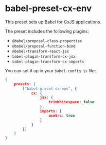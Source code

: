 # babel-preset-cx-env

This preset sets up Babel for [CxJS](https://cxjs.io) applications.

The preset includes the following plugins:
- `@babel/proposal-class-properties`
- `@babel/proposal-function-bind`
- `@babel/transform-react-jsx`
- `babel-plugin-transform-cx-jsx`
- `babel-plugin-transform-cx-imports`

You can set it up in your `babel.config.js` file:
```json
{
    presets: [
        ["babel-preset-cx-env", {
            cx: {
                jsx: {
                    trimWhitespace: false
                },
                imports: {
                    useSrc: true
                }
            }
        }]
    ]
}
```

